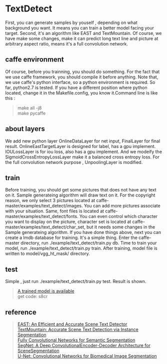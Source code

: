 # TextDetect

First, you can generate samples by youself , depending on what background you want. It means you can train a better model facing your target. Second, it's an algorithm like EAST and TextMountain. Of course, we have make some changes, make it can predict long text line and picture at arbitrary aspect ratio, means it's a full convolution network.

## caffe environment

Of course, before you trainning, you should do something. For the fact that we use caffe framework, you should compile it before anything. Note that, we use caffe's python interface, so a python environment is required. So far, python2.7 is tested. If you have a different position where python located, change it in the Makefile.config, you know it.Command line is like this :
> make all -j8<br>
> make pycaffe<br>

## about layers

We add new python layer OnlineDataLayer for net input, FinalLayer for final result. OnlineEastTargetLayer is designed for label, has a gpu implement. IOULossLayer is for iou loss, also has a gpu implement. And we modeify the SigmoidCrossEntropyLossLayer make it a balanced cross entropy loss. For the full convolution network purpose , UnpoolingLayer is modified.

## train

Before training, you should get some pictures that does not have any text on it. Sample generateing algorithm will draw text on it. For the copyright reason, we only select 3 pictures located at caffe-master/examples/text_detect/images. You can add more pictures associate with your situation. Same, font files is located at caffe-master/examples/text_detect/fonts. You can even control which character you want to display on the picture, character set is located at caffe-master/examples/text_detect/char_set, but it needs some changes in the Sample generateing algorithm. If you have done things above, next you can create a lmdb database for training. It's a simple thing. Enter the caffe-master directory, run ./example/text_detect/train.py db. Time to train your model, run ./example/text_detect/train.py train. After training, model file is written to model/vgg_ht_mask/ directory.

## test 
Simple , just run ./example/text_detect/train.py test. Result is shown.
> [A trained model is available ](https://pan.baidu.com/s/1nbs_j5faDYErrsAyWstCRQ)<br/>
> get code: s8cr<br/>

## reference
> [EAST: An Efficient and Accurate Scene Text Detector](https://arxiv.org/abs/1704.03155v2)<br/>
> [TextMountain: Accurate Scene Text Detection via Instance Segmentation](https://arxiv.org/abs/1811.12786)<br/>
> [Fully Convolutional Networks for Semantic Segmentation](https://arxiv.org/abs/1411.4038)<br/>
> [SegNet: A Deep ConvolutionalEncoder-Decoder Architecture for SceneSegmentation](http://mi.eng.cam.ac.uk/~cipolla/archive/Publications/inproceedings/2016-PAMI-SegNet.pdf)<br/>
> [U-Net: Convolutional Networks for Biomedical Image Segmentation](https://link.springer.com/chapter/10.1007/978-3-319-24574-4_28?utm_medium=affiliate&utm_source=commission_junction_authors&utm_campaign=3_nsn6445_deeplink_PID5835937&utm_content=deeplink)<br/>

